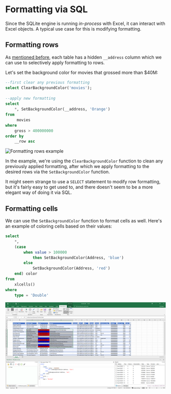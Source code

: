 # Formatting via SQL

Since the SQLite engine is running *in-process* with Excel, it can interact with Excel objects. A typical use case for this is modifying formatting. 

## Formatting rows

As [mentioned before](./querying/#special-columns), each table has a hidden `__address` column which we can use to selectively apply formatting to rows.

Let's set the background color for movies that grossed more than $40M:
``` SQL
--first clear any previous formatting 
select ClearBackgroundColor('movies');

--apply new formatting
select
	*, SetBackgroundColor(__address, 'Orange')
from
	 movies
where
	gross > 400000000
order by
	__row asc
``` 
![Formatting rows example](https://i.imgur.com/VVGYJ68.png)

In the example, we're using the `ClearBackgroundColor` function to clean any previously applied formatting, after which we apply formatting to the desired rows via the `SetBackgroundColor` function.

It might seem strange to use a `SELECT` statement to modify row formatting, but it's fairly easy to get used to, and there doesn't seem to be a more elegant way of doing it via SQL.

## Formatting cells

We can use the `SetBackgroundColor` function to format cells as well. Here's an example of coloring cells based on their values:

``` SQL
select
	*,
	(case
		when value > 100000 
			then SetBackgroundColor(Address, 'blue')
		else 
			SetBackgroundColor(Address, 'red')
	end) color
from
	xlcells()
where 
	type = 'Double'
```

![Format cells](../images/format_cells.png)